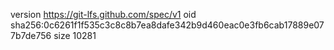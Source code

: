 version https://git-lfs.github.com/spec/v1
oid sha256:0c6261f1f535c3c8c8b7ea8dafe342b9d460eac0e3fb6cab17889e077b7de756
size 10281
